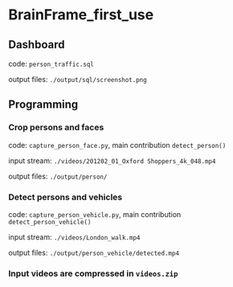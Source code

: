 # BrainFrame_first_use

## Dashboard

code: `person_traffic.sql`

output files: `./output/sql/screenshot.png`

## Programming

### Crop persons and faces

code: `capture_person_face.py`, main contribution `detect_person()`

input stream: `./videos/201202_01_Oxford Shoppers_4k_048.mp4`

output files: `./output/person/`

### Detect persons and vehicles

code: `capture_person_vehicle.py`, main contribution `detect_person_vehicle()`

input stream: `./videos/London_walk.mp4`

output files: `./output/person_vehicle/detected.mp4`

### Input videos are compressed in `videos.zip`
